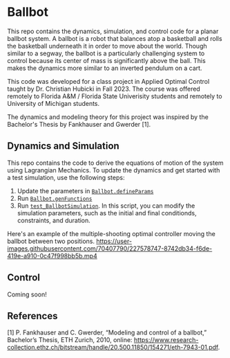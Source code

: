 # Ballbot
This repo contains the dynamics, simulation, and control code for a planar ballbot system. A ballbot is a robot that balances atop a basketball and rolls the basketball underneath it in order to move about the world. Though similar to a segway, the ballbot is a particularly challenging system to control because its center of mass is significantly above the ball. This makes the dynamics more similar to an inverted pendulum on a cart. 

This code was developed for a class project in Applied Optimal Control taught by Dr. Christian Hubicki in Fall 2023. The course was offered remotely to Florida A&M / Florida State Univerisity students and remotely to University of Michigan students. 

The dynamics and modeling theory for this project was inspired by the Bachelor's Thesis by Fankhauser and Gwerder [1]. 

## Dynamics and Simulation
This repo contains the code to derive the equations of motion of the system using Lagrangian Mechanics. To update the dynamics and get started with a test simulation, use the following steps:
1) Update the parameters in [`Ballbot.defineParams`](+Ballbot/defineParams.m)
2) Run [`Ballbot.genFunctions`](+Ballbot/genFunctions.m)
3) Run [`test_BallbotSimulation`](Tests/test_BallbotSimulation.m). In this script, you can modify the simulation parameters, such as the initial and final conditionds, constraints, and duration. 

Here's an example of the multiple-shooting optimal controller moving the ballbot between two positions. 
https://user-images.githubusercontent.com/70407790/227578747-8742db34-f6de-419e-a910-0c47f998bb5b.mp4


## Control
Coming soon!

## References
[1] P. Fankhauser and C. Gwerder, “Modeling and control of a ballbot,” Bachelor’s Thesis, ETH Zurich, 2010, online: https://www.research-collection.ethz.ch/bitstream/handle/20.500.11850/154271/eth-7943-01.pdf.
